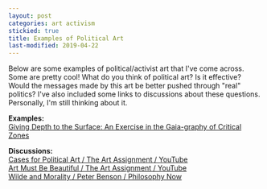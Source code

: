 ```yaml
---
layout: post
categories: art activism
stickied: true
title: Examples of Political Art
last-modified: 2019-04-22
---
```

Below are some examples of political/activist art that I've come across. Some are pretty cool! What do you think of political art? Is it effective? Would the messages made by this art be better pushed through "real" politics? I've also included some links to discussions about these questions. Personally, I'm still thinking about it.

<b>Examples:</b><br>
[Giving Depth to the Surface: An Exercise in the Gaia-graphy of Critical Zones](http://www.bruno-latour.fr/sites/default/files/155-GAIAGRAPHY-accepted.pdf)

<b>Discussions:</b><br>
[Cases for Political Art / The Art Assignment / YouTube](https://www.youtube.com/watch?v=RfXad3HVox4&pbjreload=10)<br>
[Art Must Be Beautiful / The Art Assignment / YouTube](https://www.youtube.com/watch?v=-wd_32L6e-w)<br>
[Wilde and Morality / Peter Benson / Philosophy Now](https://philosophynow.org/issues/65/Wilde_and_Morality)